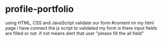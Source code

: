 # profile-portfolio
using HTML, CSS and JavaScript validate our form
#content
im my html page i have connect the js script to validated my form is there input fields are filled or not. if not means alert that user "please fill the all field"
